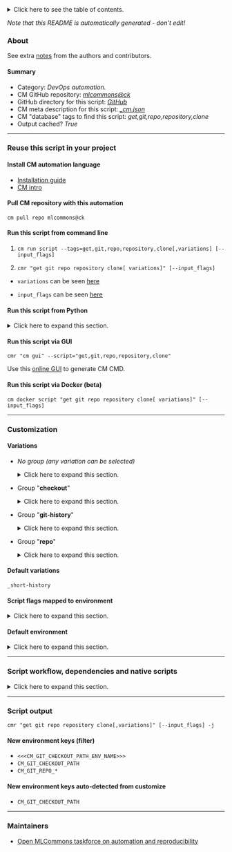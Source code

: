 <details>
<summary>Click here to see the table of contents.</summary>

* [About](#about)
* [Summary](#summary)
* [Reuse this script in your project](#reuse-this-script-in-your-project)
  * [ Install CM automation language](#install-cm-automation-language)
  * [ Check CM script flags](#check-cm-script-flags)
  * [ Run this script from command line](#run-this-script-from-command-line)
  * [ Run this script from Python](#run-this-script-from-python)
  * [ Run this script via GUI](#run-this-script-via-gui)
  * [ Run this script via Docker (beta)](#run-this-script-via-docker-(beta))
* [Customization](#customization)
  * [ Variations](#variations)
  * [ Script flags mapped to environment](#script-flags-mapped-to-environment)
  * [ Default environment](#default-environment)
* [Script workflow, dependencies and native scripts](#script-workflow-dependencies-and-native-scripts)
* [Script output](#script-output)
* [New environment keys (filter)](#new-environment-keys-(filter))
* [New environment keys auto-detected from customize](#new-environment-keys-auto-detected-from-customize)
* [Maintainers](#maintainers)

</details>

*Note that this README is automatically generated - don't edit!*

### About


See extra [notes](README-extra.md) from the authors and contributors.

#### Summary

* Category: *DevOps automation.*
* CM GitHub repository: *[mlcommons@ck](https://github.com/mlcommons/ck/tree/master/cm-mlops)*
* GitHub directory for this script: *[GitHub](https://github.com/mlcommons/ck/tree/master/cm-mlops/script/get-git-repo)*
* CM meta description for this script: *[_cm.json](_cm.json)*
* CM "database" tags to find this script: *get,git,repo,repository,clone*
* Output cached? *True*
___
### Reuse this script in your project

#### Install CM automation language

* [Installation guide](https://github.com/mlcommons/ck/blob/master/docs/installation.md)
* [CM intro](https://doi.org/10.5281/zenodo.8105339)

#### Pull CM repository with this automation

```cm pull repo mlcommons@ck```


#### Run this script from command line

1. `cm run script --tags=get,git,repo,repository,clone[,variations] [--input_flags]`

2. `cmr "get git repo repository clone[ variations]" [--input_flags]`

* `variations` can be seen [here](#variations)

* `input_flags` can be seen [here](#script-flags-mapped-to-environment)

#### Run this script from Python

<details>
<summary>Click here to expand this section.</summary>

```python

import cmind

r = cmind.access({'action':'run'
                  'automation':'script',
                  'tags':'get,git,repo,repository,clone'
                  'out':'con',
                  ...
                  (other input keys for this script)
                  ...
                 })

if r['return']>0:
    print (r['error'])

```

</details>


#### Run this script via GUI

```cmr "cm gui" --script="get,git,repo,repository,clone"```

Use this [online GUI](https://cKnowledge.org/cm-gui/?tags=get,git,repo,repository,clone) to generate CM CMD.

#### Run this script via Docker (beta)

`cm docker script "get git repo repository clone[ variations]" [--input_flags]`

___
### Customization


#### Variations

  * *No group (any variation can be selected)*
    <details>
    <summary>Click here to expand this section.</summary>

    * `_lfs`
      - Environment variables:
        - *CM_GIT_REPO_NEEDS_LFS*: `yes`
      - Workflow:
        1. ***Read "deps" on other CM scripts***
           * get,generic,sys-util,_git-lfs
             - CM script: [get-generic-sys-util](https://github.com/mlcommons/ck/tree/master/cm-mlops/script/get-generic-sys-util)
    * `_no-recurse-submodules`
      - Environment variables:
        - *CM_GIT_RECURSE_SUBMODULES*: ``
      - Workflow:
    * `_patch`
      - Environment variables:
        - *CM_GIT_PATCH*: `yes`
      - Workflow:
    * `_submodules.#`
      - Environment variables:
        - *CM_GIT_SUBMODULES*: `#`
      - Workflow:

    </details>


  * Group "**checkout**"
    <details>
    <summary>Click here to expand this section.</summary>

    * `_branch.#`
      - Environment variables:
        - *CM_GIT_BRANCH*: `#`
      - Workflow:
    * `_sha.#`
      - Environment variables:
        - *CM_GIT_SHA*: `#`
      - Workflow:
    * `_tag.#`
      - Environment variables:
        - *CM_GIT_CHECKOUT_TAG*: `#`
      - Workflow:

    </details>


  * Group "**git-history**"
    <details>
    <summary>Click here to expand this section.</summary>

    * `_full-history`
      - Environment variables:
        - *CM_GIT_DEPTH*: ``
      - Workflow:
    * **`_short-history`** (default)
      - Environment variables:
        - *CM_GIT_DEPTH*: `--depth 5`
      - Workflow:

    </details>


  * Group "**repo**"
    <details>
    <summary>Click here to expand this section.</summary>

    * `_repo.#`
      - Environment variables:
        - *CM_GIT_URL*: `#`
      - Workflow:

    </details>


#### Default variations

`_short-history`

#### Script flags mapped to environment
<details>
<summary>Click here to expand this section.</summary>

* `--branch=value`  &rarr;  `CM_GIT_CHECKOUT=value`
* `--depth=value`  &rarr;  `CM_GIT_DEPTH=value`
* `--env_key=value`  &rarr;  `CM_GIT_ENV_KEY=value`
* `--folder=value`  &rarr;  `CM_GIT_CHECKOUT_FOLDER=value`
* `--patch=value`  &rarr;  `CM_GIT_PATCH=value`
* `--submodules=value`  &rarr;  `CM_GIT_RECURSE_SUBMODULES=value`
* `--update=value`  &rarr;  `CM_GIT_REPO_PULL=value`

**Above CLI flags can be used in the Python CM API as follows:**

```python
r=cm.access({... , "branch":...}
```

</details>

#### Default environment

<details>
<summary>Click here to expand this section.</summary>

These keys can be updated via `--env.KEY=VALUE` or `env` dictionary in `@input.json` or using script flags.

* CM_GIT_DEPTH: `--depth 4`
* CM_GIT_CHECKOUT_FOLDER: `repo`
* CM_GIT_PATCH: `no`
* CM_GIT_RECURSE_SUBMODULES: ` --recurse-submodules`
* CM_GIT_URL: `https://github.com/mlcommons/ck.git`

</details>

___
### Script workflow, dependencies and native scripts

<details>
<summary>Click here to expand this section.</summary>

  1. ***Read "deps" on other CM scripts from [meta](https://github.com/mlcommons/ck/tree/master/cm-mlops/script/get-git-repo/_cm.json)***
     * detect,os
       - CM script: [detect-os](https://github.com/mlcommons/ck/tree/master/cm-mlops/script/detect-os)
  1. ***Run "preprocess" function from [customize.py](https://github.com/mlcommons/ck/tree/master/cm-mlops/script/get-git-repo/customize.py)***
  1. Read "prehook_deps" on other CM scripts from [meta](https://github.com/mlcommons/ck/tree/master/cm-mlops/script/get-git-repo/_cm.json)
  1. ***Run native script if exists***
     * [run.bat](https://github.com/mlcommons/ck/tree/master/cm-mlops/script/get-git-repo/run.bat)
     * [run.sh](https://github.com/mlcommons/ck/tree/master/cm-mlops/script/get-git-repo/run.sh)
  1. Read "posthook_deps" on other CM scripts from [meta](https://github.com/mlcommons/ck/tree/master/cm-mlops/script/get-git-repo/_cm.json)
  1. ***Run "postrocess" function from [customize.py](https://github.com/mlcommons/ck/tree/master/cm-mlops/script/get-git-repo/customize.py)***
  1. ***Read "post_deps" on other CM scripts from [meta](https://github.com/mlcommons/ck/tree/master/cm-mlops/script/get-git-repo/_cm.json)***
     * pull,git,repo
       * `if (CM_GIT_REPO_PULL in ['yes', 'True'])`
       * CM names: `--adr.['pull-git-repo']...`
       - CM script: [pull-git-repo](https://github.com/mlcommons/ck/tree/master/cm-mlops/script/pull-git-repo)
</details>

___
### Script output
`cmr "get git repo repository clone[,variations]" [--input_flags] -j`
#### New environment keys (filter)

* `<<<CM_GIT_CHECKOUT_PATH_ENV_NAME>>>`
* `CM_GIT_CHECKOUT_PATH`
* `CM_GIT_REPO_*`
#### New environment keys auto-detected from customize

* `CM_GIT_CHECKOUT_PATH`
___
### Maintainers

* [Open MLCommons taskforce on automation and reproducibility](https://github.com/mlcommons/ck/blob/master/docs/taskforce.md)